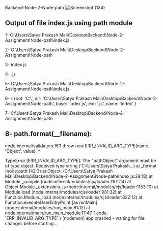 Backend-Node-2-Node-path
![Screenshot (134)](https://user-images.githubusercontent.com/80479635/151707635-83d54b9f-fc71-4133-a60a-69d977f283f9.png)

## Output of file index.js using path module

 1- C:\Users\Satya Prakash Mall\Desktop\Backend\Node-2-Assignment\Node-path\index.js

2- C:\Users\Satya Prakash Mall\Desktop\Backend\Node-2-Assignment\Node-path

3- index.js

4- .js

5- C:\Users\Satya Prakash Mall\Desktop\Backend\Node-2-Assignment\Node-path\index.js

6- {
  root: 'C:\\',
  dir: 'C:\\Users\\Satya Prakash Mall\\Desktop\\Backend\\Node-2-Assignment\\Node-path',
  base: 'index.js',
  ext: '.js',
  name: 'index'
}

7- C:\Users\Satya Prakash Mall\Desktop\Backend\Node-2-Assignment\Node-path

## 8- path.format(__filename): 
node:internal/validators:163
      throw new ERR_INVALID_ARG_TYPE(name, 'Object', value);
      ^

TypeError [ERR_INVALID_ARG_TYPE]: The "pathObject" argument must be of type object. Received type string ('C:\\Users\\Satya Prakash...)
    at _format (node:path:142:3)
    at Object.<anonymous> (C:\Users\Satya Prakash Mall\Desktop\Backend\Node-2-Assignment\Node-path\index.js:29:18)
    at Module._compile (node:internal/modules/cjs/loader:1101:14)
    at Object.Module._extensions..js (node:internal/modules/cjs/loader:1153:10)
    at Module.load (node:internal/modules/cjs/loader:981:32)
    at Function.Module._load (node:internal/modules/cjs/loader:822:12)
    at Function.executeUserEntryPoint [as runMain] (node:internal/modules/run_main:81:12)
    at node:internal/main/run_main_module:17:47 {
  code: 'ERR_INVALID_ARG_TYPE'
}
[nodemon] app crashed - waiting for file changes before starting...
